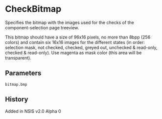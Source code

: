 # CheckBitmap

Specifies the bitmap with the images used for the checks of the component-selection page treeview.

This bitmap should have a size of 96x16 pixels, no more than 8bpp (256 colors) and contain six 16x16 images for the different states (in order: selection mask, not checked, checked, greyed out, unchecked & read-only, checked & read-only). Use magenta as mask color (this area will be transparent).

## Parameters

    bitmap.bmp

## History

Added in NSIS v2.0 Alpha 0

